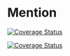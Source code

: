 # Mention


[![Coverage Status](https://coveralls.io/repos/github/upastushyna/Mention/badge.svg?branch=master)](https://coveralls.io/github/upastushyna/Mention?branch=master)




<a href='https://coveralls.io/github/upastushyna/Mention?branch=master'><img src='https://coveralls.io/repos/github/upastushyna/Mention/badge.svg?branch=master' alt='Coverage Status' /></a>
